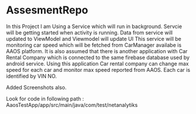 # AssesmentRepo
In this Project I am Using a Service which will run in background. Servcie will be getting started when activity is running. Data from service will updated to ViewModel and Viewmodel will update UI
This service will be monitoring car speed which will be fetched from CarManager availabe is AAOS platform. 
It is also assumed that there is another application with Car Rental Company which is connected to the same firebase database used by android service. Using this application Car rental company can change max speed for each car and monitor max speed reported from AAOS. Each car is identified by VIN NO.

Added Screenshots also.

Look for code in following path : AaosTestApp/app/src/main/java/com/test/netanalytiks

